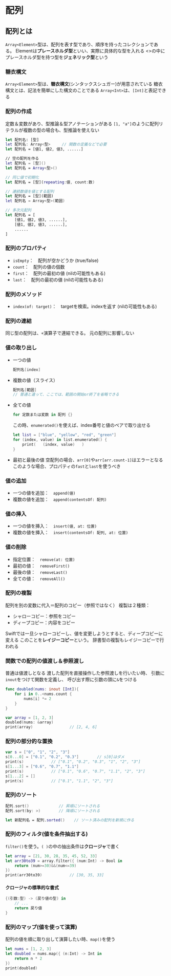 # 配列

## 配列とは

`Array<Element>`型は、配列を表す型であり、順序を持ったコレクションである。
Elementは**プレースホルダ型**といい、実際に具体的な型を入れる
<>の中にプレースホルダ型を持つ型を**ジェネリック型**という

### 糖衣構文

`Array<Element>`型は、**糖衣構文**(シンタックスシュガー)が用意されている
糖衣構文とは、記法を簡単にした構文のことである
`Array<Int>`は、`[Int]`と表記できる

### 配列の作成

定数＆変数があり、型推論＆型アノテーションがある
`[1, "a"]`のように配列リテラルが複数の型の場合も、型推論を使えない

```swift
let 配列名: [型]
let 配列名: Array<型>     // 関数の定義などで必要
let 配列名 = [値1, 値2, 値3, ......]

// 空の配列を作る
let 配列名 = [型]()
let 配列名 = Array<型>()

// 同じ値で初期化
let 配列名 = [型](repeating:値, count:数)

// 連続数値を値とする配列
let 配列名 = [型](範囲)
let 配列名 = Array<型>(範囲)

// 多次元配列
let 配列名 = [
    [値1, 値2, 値3, ......],
    [値1, 値2, 値3, ......],
    ......
]
```

### 配列のプロパティ

* `isEmpty`：　配列が空かどうか (true/false)
* `count`：　配列の値の個数
* `first`：　配列の最初の値 (nilの可能性もある)
* `last`：　配列の最初の値 (nilの可能性もある)

### 配列のメソッド

* `index(of: target)`：　targetを検索。indexを返す (nilの可能性もある)

### 配列の連結

同じ型の配列は、`+`演算子で連結できる。
元の配列に影響しない

### 値の取り出し

* 一つの値

    ```swift
    配列名[index]
    ```

* 複数の値（スライス）

    ```swift
    配列名[範囲]
    // 普通と違って、ここでは、範囲の開始or終了を省略できる
    ```

* 全ての値

    ```swift
    for 定数または変数 in 配列 {}
    ```

    この時、`enumerated()`を使えば、index番号と値のペアで取り出せる

    ```swift
    let list = ["blue", "yellow", "red", "green"]
    for (index, value) in list.enumerated() {
        print(   (index, value)   )
    }
    ```

* 最初と最後の値
    空配列の場合、`arr[0]`や`arr[arr.count-1]`はエラーとなる
    このような場合、プロパティの`fast`と`last`を使うべき

### 値の追加

* 一つの値を追加：　`append(値)`
* 複数の値を追加：　`append(contentsOf: 配列)`

### 値の挿入

* 一つの値を挿入：　`insert(値, at: 位置)`
* 複数の値を挿入：　`insert(contentsOf: 配列, at: 位置)`

### 値の削除

* 指定位置：　`remove(at: 位置)`
* 最初の値：　`removeFirst()`
* 最後の値：　`removeLast()`
* 全ての値：　`removeAll()`

### 配列の複製

配列を別の変数に代入＝配列のコピー（参照ではなく）
複製は２種類：

* シャローコピー：参照をコピー
* ディープコピー：内容をコピー

Swiftでは一旦シャローコピーし、値を変更しようとすると、ディープコピーに変える
このことを**レイジーコピー**という。
辞書型の複製もレイジーコピーで行われる

### 関数での配列の値渡し＆参照渡し

普通は値渡しとなる
渡した配列を直接操作した参照渡しを行いたい時、
引数に`inout`をつけて関数を定義し、
呼び出す際に引数の頭に`&`をつける

```swift
func doubled(nums: inout [Int]){
    for i in 0..<nums.count {
        nums[i] *= 2
    }
}

var array = [1, 2, 3]
doubled(nums: &array)
print(array)                // [2, 4, 6]
```

### 配列の部分的な置換

```swift
var s = ["0", "1", "2", "3"]
s[0...0] = ["0.1", "0.2", "0.3"]        // s[0]はダメ
print(s)            // ["0.1", "0.2", "0.3", "1", "2", "3"]
s[1...3] = ["0.6", "0.7", "1.1"]
print(s)            // ["0.1", "0.6", "0.7", "1.1", "2", "3"]
s[1...2] = []
print(s)            // ["0.1", "1.1", "2", "3"]
```

### 配列のソート

```swift
配列.sort()             // 昇順にソートされる
配列.sort(by: >)        // 降順にソートされる

let 新配列名 = 配列.sorted()    // ソート済みの配列を新規に作る
```

### 配列のフィルタ(値を条件抽出する)

`filter()`を使う。`( )`の中の抽出条件は**クロージャ**で書く

```swift
let array = [21, 30, 28, 35, 45, 52, 33]
let arr30to39 = array.filter({ (num:Int) -> Bool in
    return (num>=30)&&(num<=39)
})
print(arr30to39)            // [30, 35, 33]
```

#### クロージャの標準的な書式

```swift
{(引数:型) -> (戻り値の型) in
    // ...
    return 戻り値
}
```

### 配列のマップ(値を使って演算)

配列の値を順に取り出して演算したい時、`map()`を使う

```swift
let nums = [1, 2, 3]
let doubled = nums.map({ (n:Int) -> Int in
    return n * 2
})
print(doubled)
```
